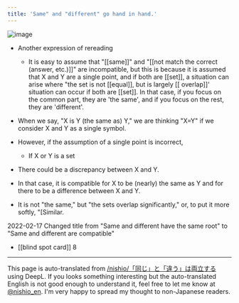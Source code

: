 ```yaml
---
title: 'Same" and "different" go hand in hand.'
---
```


![image](https://gyazo.com/e46356bad18de0658741b5cfc0492f0f/thumb/1000)

- Another expression of rereading
    - It is easy to assume that "[[same]]" and "[[not match the correct (answer, etc.)]]" are incompatible, but this is because it is assumed that X and Y are a single point, and if both are [[set]], a situation can arise where "the set is not [[equal]], but is largely [[ overlap]]' situation can occur if both are [[set]]. In that case, if you focus on the common part, they are 'the same', and if you focus on the rest, they are 'different'.

- When we say, "X is Y (the same as) Y," we are thinking "X=Y" if we consider X and Y as a single symbol.
- However, if the assumption of a single point is incorrect,
    - If X or Y is a set
- There could be a discrepancy between X and Y.
- In that case, it is compatible for X to be (nearly) the same as Y and for there to be a difference between X and Y.
- It is not "the same," but "the sets overlap significantly," or, to put it more softly, "[Similar.

2022-02-17 Changed title from "Same and different have the same root" to "Same and different are compatible"

- [[blind spot card]]  8
---
This page is auto-translated from [/nishio/「同じ」と「違う」は両立する](https://scrapbox.io/nishio/「同じ」と「違う」は両立する) using DeepL. If you looks something interesting but the auto-translated English is not good enough to understand it, feel free to let me know at [@nishio_en](https://twitter.com/nishio_en). I'm very happy to spread my thought to non-Japanese readers.